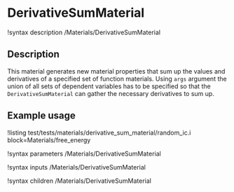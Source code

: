 # DerivativeSumMaterial

!syntax description /Materials/DerivativeSumMaterial

## Description

This material generates new material properties that sum up the values and derivatives of a specified set of function materials. Using `args` argument the union of all sets of dependent variables has to be specified so that the `DerivativeSumMaterial` can gather the necessary derivatives to sum up.

## Example usage

!listing test/tests/materials/derivative_sum_material/random_ic.i block=Materials/free_energy

!syntax parameters /Materials/DerivativeSumMaterial

!syntax inputs /Materials/DerivativeSumMaterial

!syntax children /Materials/DerivativeSumMaterial
